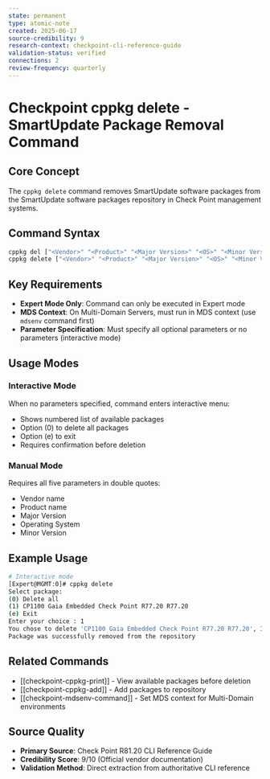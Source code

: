 ```yaml
---
state: permanent
type: atomic-note
created: 2025-06-17
source-credibility: 9
research-context: checkpoint-cli-reference-guide
validation-status: verified
connections: 2
review-frequency: quarterly
---
```


# Checkpoint cppkg delete - SmartUpdate Package Removal Command

## Core Concept

The `cppkg delete` command removes SmartUpdate software packages from the SmartUpdate software packages repository in Check Point management systems.

## Command Syntax

```bash
cppkg del ["<Vendor>" "<Product>" "<Major Version>" "<OS>" "<Minor Version>"]
cppkg delete ["<Vendor>" "<Product>" "<Major Version>" "<OS>" "<Minor Version>"]
```

## Key Requirements

- **Expert Mode Only**: Command can only be executed in Expert mode
- **MDS Context**: On Multi-Domain Servers, must run in MDS context (use `mdsenv` command first)
- **Parameter Specification**: Must specify all optional parameters or no parameters (interactive mode)

## Usage Modes

### Interactive Mode
When no parameters specified, command enters interactive menu:
- Shows numbered list of available packages
- Option (0) to delete all packages
- Option (e) to exit
- Requires confirmation before deletion

### Manual Mode
Requires all five parameters in double quotes:
- Vendor name
- Product name
- Major Version
- Operating System
- Minor Version

## Example Usage

```bash
# Interactive mode
[Expert@MGMT:0]# cppkg delete
Select package:
(0) Delete all
(1) CP1100 Gaia Embedded Check Point R77.20 R77.20
(e) Exit
Enter your choice : 1
You chose to delete 'CP1100 Gaia Embedded Check Point R77.20 R77.20', Is this correct? [y/n] : y
Package was successfully removed from the repository
```

## Related Commands

- [[checkpoint-cppkg-print]] - View available packages before deletion
- [[checkpoint-cppkg-add]] - Add packages to repository
- [[checkpoint-mdsenv-command]] - Set MDS context for Multi-Domain environments

## Source Quality

- **Primary Source**: Check Point R81.20 CLI Reference Guide
- **Credibility Score**: 9/10 (Official vendor documentation)
- **Validation Method**: Direct extraction from authoritative CLI reference